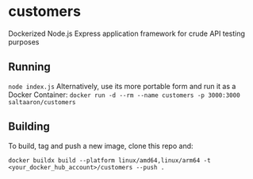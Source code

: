 # customers
Dockerized Node.js Express application framework for crude API testing purposes

## Running

`node index.js`
Alternatively, use its more portable form and run it as a Docker Container:
`docker run -d --rm --name customers -p 3000:3000 saltaaron/customers`

## Building

To build, tag and push  a new image, clone this repo and:

```
docker buildx build --platform linux/amd64,linux/arm64 -t <your_docker_hub_account>/customers --push .
```
